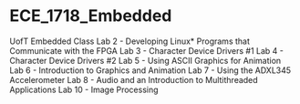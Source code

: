 # ECE_1718_Embedded
UofT Embedded Class
Lab 2 - Developing Linux* Programs that Communicate with the FPGA
Lab 3 - Character Device Drivers #1
Lab 4 - Character Device Drivers #2
Lab 5 - Using ASCII Graphics for Animation
Lab 6 - Introduction to Graphics and Animation
Lab 7 - Using the ADXL345 Accelerometer
Lab 8 - Audio and an Introduction to Multithreaded Applications
Lab 10 - Image Processing
